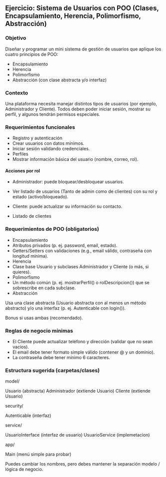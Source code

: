 ## Ejercicio: Sistema de Usuarios con POO (Clases, Encapsulamiento, Herencia, Polimorfismo, Abstracción)
### Objetivo

Diseñar y programar un mini sistema de gestión de usuarios que aplique los cuatro principios de POO:

- Encapsulamiento
- Herencia
- Polimorfismo
- Abstracción (con clase abstracta y/o interfaz)

### Contexto

Una plataforma necesita manejar distintos tipos de usuarios (por ejemplo, Administrador y Cliente). Todos deben poder iniciar sesión, mostrar su perfil, y algunos tendrán permisos especiales.

### Requerimientos funcionales

- Registro y autenticación
- Crear usuarios con datos mínimos.
- Iniciar sesión validando credenciales.
- Perfiles
- Mostrar información básica del usuario (nombre, correo, rol).

#### Acciones por rol

- Administrador: puede bloquear/desbloquear usuarios.
- Ver listado de usuarios (Tanto de admin como de clientes) con su rol y estado (activo/bloqueado).

- Cliente: puede actualizar su información su contacto.
- Listado de clientes
### Requerimientos de POO (obligatorios)

- Encapsulamiento
- Atributos privados (p. ej. password, email, estado).
- Getters/Setters con validaciones (e.g., email válido, contraseña con longitud mínima).
- Herencia
- Clase base Usuario y subclases Administrador y Cliente (o más, si quieres).
- Polimorfismo
- Un método común (p. ej. mostrarPerfil() o rolDescripcion()) que se sobrescribe en cada subclase.
- Abstracción

Usa una clase abstracta (Usuario abstracta con al menos un método abstracto) y/o una interfaz (p. ej. Autenticable con login()).

Bonus si usas ambas (recomendado).

### Reglas de negocio mínimas

- El Cliente puede actualizar teléfono y dirección (validar que no sean vacíos).
- El email debe tener formato simple válido (contener @ y un dominio).
- La contraseña debe tener mínimo 6 caracteres.

### Estructura sugerida (carpetas/clases)

model/

Usuario (abstracta)
Administrador (extiende Usuario)
Cliente (extiende Usuario)

security/

Autenticable (interfaz)

service/

UsuarioInterface (interfaz de usuario)
UsuarioService (implemetacion) 

app/

Main (menú simple para probar)

Puedes cambiar los nombres, pero debes mantener la separación modelo / lógica de negocio.
